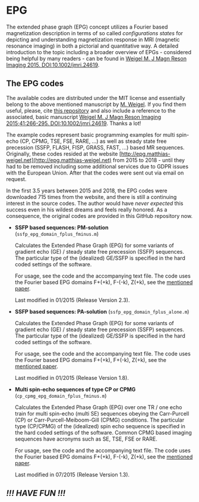 # EPG
The extended phase graph (EPG) concept utilizes a Fourier based magnetization description in terms of so called *configurations states* for depicting and understanding magnetization response in MRI (magnetic resonance imaging) in both a pictorial and quantitative way.
A detailed introduction to the topic including a broader overview of EPGs - considered being helpful by many readers - can be found in [Weigel M. J Magn Reson Imaging 2015. DOI:10.1002/jmri.24619](https://doi.org/10.1002/jmri.24619).


## The EPG codes

The available codes are distributed under the MIT license and essentially belong to the above mentioned manuscript by [M. Weigel](https://doi.org/10.1002/jmri.24619). If you find them useful, please, cite [this repository](https://github.com/matthias-weigel/EPG) and also include a reference to the associated, basic manuscript [Weigel M. J Magn Reson Imaging 2015;41:266-295. DOI:10.1002/jmri.24619](https://doi.org/10.1002/jmri.24619). Thanks a lot!

The example codes represent basic programming examples for multi spin-echo (CP, CPMG, TSE, FSE, RARE, ...)  as well as steady state free precession (SSFP, FLASH, FISP, GRASS, FAST, ...) based MR sequences. Originally, these codes resided at the website [http://epg.matthias-weigel.net](http://epg.matthias-weigel.net) from 2015 to 2018 - until they had to be removed including some additional services due to GDPR issues with the European Union. After that the codes were sent out via email on request.

In the first 3.5 years between 2015 and 2018, the EPG codes were downloaded 715 times from the website, and there is still a continuing interest in the source codes. The author would have *never expected* this success even in his wildest dreams and feels really honored. As a consequence, the original codes are provided in this GitHub repository now.

* **SSFP based sequences: PM-solution** (`ssfp_epg_domain_fplus_fminus.m`)

  Calculates the Extended Phase Graph (EPG) for some variants of gradient echo (GE) / steady state free precession (SSFP) sequences. The particular type of the (idealized) GE/SSFP is specified in the hard coded settings of the software.
  
  For usage, see the code and the accompanying text file. The code uses the Fourier based EPG domains F+(+k), F-(-k), Z(+k), see the [mentioned paper](https://doi.org/10.1002/jmri.24619).
  
  Last modified in 01/2015 (Release Version 2.3).

* **SSFP based sequences: PA-solution** (`ssfp_epg_domain_fplus_alone.m`)

  Calculates the Extended Phase Graph (EPG) for some variants of gradient echo (GE) / steady state free precession (SSFP) sequences. The particular type of the (idealized) GE/SSFP is specified in the hard coded settings of the software.
  
  For usage, see the code and the accompanying text file. The code uses the Fourier based EPG domains F+(+k), F+(-k), Z(+k), see the [mentioned paper](https://doi.org/10.1002/jmri.24619).
  
  Last modified in 01/2015 (Release Version 1.8).


* **Multi spin-echo sequences of type CP or CPMG** (`cp_cpmg_epg_domain_fplus_fminus.m`)

  Calculates the Extended Phase Graph (EPG) over one TR / one echo train for multi spin-echo (multi SE) sequences obeying the Carr-Purcell (CP) or Carr-Purcell-Meiboom-Gill (CPMG) conditions. The particular type (CP/CPMG) of the (idealized) spin echo sequence is specified in the hard coded settings of the software. Common CPMG based imaging sequences have acronyms such as SE, TSE, FSE or RARE.
  
  For usage, see the code and the accompanying text file. The code uses the Fourier based EPG domains F+(+k), F-(-k), Z(+k), see the [mentioned paper](https://doi.org/10.1002/jmri.24619).
  
  Last modified in 07/2015 (Release Version 1.3).

## ***!!! HAVE FUN !!!***
